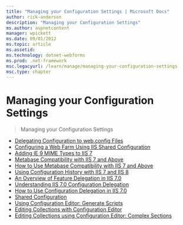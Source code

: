 ```yaml
---
title: "Managing your Configuration Settings | Microsoft Docs"
author: rick-anderson
description: "Managing your Configuration Settings"
ms.author: aspnetcontent
manager: wpickett
ms.date: 09/01/2012
ms.topic: article
ms.assetid: 
ms.technology: dotnet-webforms
ms.prod: .net-framework
msc.legacyurl: /learn/manage/managing-your-configuration-settings
msc.type: chapter
---
```

Managing your Configuration Settings
====================
> Managing your Configuration Settings


- [Delegating Configuration to web.config Files](delegating-configuration-to-webconfig-files.md)
- [Configuring a Web Farm Using IIS Shared Configuration](configuring-a-web-farm-using-iis-shared-configuration.md)
- [Adding IE 9 MIME Types to IIS 7](adding-ie-9-mime-types-to-iis.md)
- [Metabase Compatibility with IIS 7 and Above](metabase-compatibility-with-iis-7-and-above.md)
- [How to Use Metabase Compatibility with IIS 7 and Above](how-to-use-metabase-compatibility-with-iis-7-and-above.md)
- [Using Configuration History with IIS 7 and IIS 8](using-configuration-history-with-iis-7-and-iis-8.md)
- [An Overview of Feature Delegation in IIS 7.0](an-overview-of-feature-delegation-in-iis.md)
- [Understanding IIS 7.0 Configuration Delegation](understanding-iis-configuration-delegation.md)
- [How to Use Configuration Delegation in IIS 7.0](how-to-use-configuration-delegation-in-iis.md)
- [Shared Configuration](shared-configuration_264.md)
- [Using Configuration Editor: Generate Scripts](using-configuration-editor-generate-scripts.md)
- [Editing Collections with Configuration Editor](editing-collections-with-configuration-editor.md)
- [Editing Collections using Configuration Editor: Complex Sections](editing-collections-using-configuration-editor-complex-sections.md)
